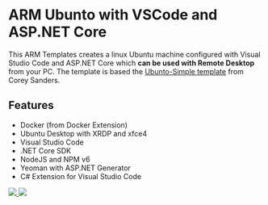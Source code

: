 
# ARM Ubunto with VSCode and ASP.NET Core

This ARM Templates creates a linux Ubuntu machine configured with Visual Studio Code 
and ASP.NET Core which <b>can be used with Remote Desktop</b> from your PC. 
The template is based the <a href="https://github.com/Azure/azure-quickstart-templates/tree/master/docker-simple-on-ubuntu">Ubunto-Simple template</a> from Corey Sanders.

## Features  
- Docker (from Docker Extension)
- Ubuntu Desktop with XRDP and xfce4 
- Visual Studio Code
- .NET Core SDK
- NodeJS and NPM v6
- Yeoman with ASP.NET Generator
- C# Extension for Visual Studio Code

<a href="https://portal.azure.com/#create/Microsoft.Template/uri/https:%2F%2Fraw.githubusercontent.com%2FSpectoLogic%2FARM-Templates%2Fmaster%2FUbuntoXRDPVSCode%2FUbuntoXRDPVSCode%2FTemplates%2FUbuntuVSCode.json" target="_blank">
    <img src="http://azuredeploy.net/deploybutton.png"/>
</a>
<a href="http://armviz.io/#/?load=https:%2F%2Fraw.githubusercontent.com%2FSpectoLogic%2FARM-Templates%2Fmaster%2FUbuntoXRDPVSCode%2FUbuntoXRDPVSCode%2FTemplates%2FUbuntuVSCode.json" target="_blank">
    <img src="http://armviz.io/visualizebutton.png"/>
</a>

